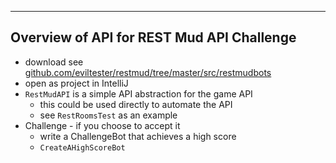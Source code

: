 ---

## Overview of API for REST Mud API Challenge

- download see [github.com/eviltester/restmud/tree/master/src/restmudbots](https://github.com/eviltester/restmud/tree/master/src/restmudbots)
- open as project in IntelliJ
- `RestMudAPI` is a simple API abstraction for the game API
    - this could be used directly to automate the API
    - see `RestRoomsTest` as an example
- Challenge - if you choose to accept it
   - write a ChallengeBot that achieves a high score
   - `CreateAHighScoreBot`